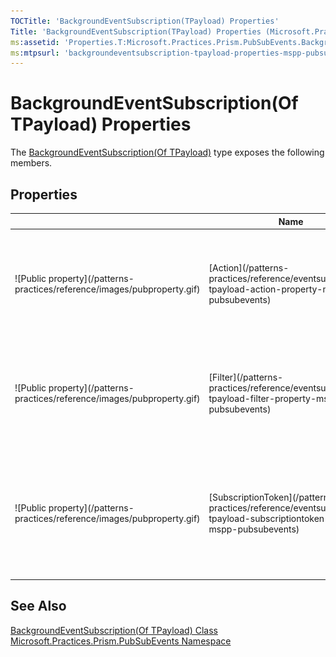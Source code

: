 ```yaml
---
TOCTitle: 'BackgroundEventSubscription(TPayload) Properties'
Title: 'BackgroundEventSubscription(TPayload) Properties (Microsoft.Practices.Prism.PubSubEvents)'
ms:assetid: 'Properties.T:Microsoft.Practices.Prism.PubSubEvents.BackgroundEventSubscription\`1'
ms:mtpsurl: 'backgroundeventsubscription-tpayload-properties-mspp-pubsubevents.md'
---
```


# BackgroundEventSubscription(Of TPayload) Properties

The [BackgroundEventSubscription(Of TPayload)](/patterns-practices/reference/backgroundeventsubscription-tpayload-class-mspp-pubsubevents) type exposes the following members.

## Properties

<table>
<colgroup>
<col width="33%" />
<col width="33%" />
<col width="33%" />
</colgroup>
<thead>
<tr class="header">
<th> </th>
<th>Name</th>
<th>Description</th>
</tr>
</thead>
<tbody>
<tr class="odd">
<td>![Public property](/patterns-practices/reference/images/pubproperty.gif)</td>
<td>[Action](/patterns-practices/reference/eventsubscription-tpayload-action-property-mspp-pubsubevents)</td>
<td><div class="summary">
Gets the target [Action(Of T)](http://msdn.microsoft.com/en-us/library/018hxwa8) that is referenced by the [IDelegateReference](/patterns-practices/reference/idelegatereference-interface-mspp-pubsubevents).
</div>
(Inherited from [EventSubscription(Of TPayload)](/patterns-practices/reference/eventsubscription-tpayload-class-mspp-pubsubevents).)</td>
</tr>
<tr class="even">
<td>![Public property](/patterns-practices/reference/images/pubproperty.gif)</td>
<td>[Filter](/patterns-practices/reference/eventsubscription-tpayload-filter-property-mspp-pubsubevents)</td>
<td><div class="summary">
Gets the target [Predicate(Of T)](http://msdn2.microsoft.com/en-us/library/bfcke1bz) that is referenced by the [IDelegateReference](/patterns-practices/reference/idelegatereference-interface-mspp-pubsubevents).
</div>
(Inherited from [EventSubscription(Of TPayload)](/patterns-practices/reference/eventsubscription-tpayload-class-mspp-pubsubevents).)</td>
</tr>
<tr class="odd">
<td>![Public property](/patterns-practices/reference/images/pubproperty.gif)</td>
<td>[SubscriptionToken](/patterns-practices/reference/eventsubscription-tpayload-subscriptiontoken-property-mspp-pubsubevents)</td>
<td><div class="summary">
Gets or sets a [SubscriptionToken](/patterns-practices/reference/eventsubscription-tpayload-subscriptiontoken-property-mspp-pubsubevents) that identifies this [IEventSubscription](https://msdn.microsoft.com/en-us/library/dn736140(v=pandp.50)).
</div>
(Inherited from [EventSubscription(Of TPayload)](/patterns-practices/reference/eventsubscription-tpayload-class-mspp-pubsubevents).)</td>
</tr>
</tbody>
</table>

## See Also

[BackgroundEventSubscription(Of TPayload) Class](/patterns-practices/reference/backgroundeventsubscription-tpayload-class-mspp-pubsubevents)  
[Microsoft.Practices.Prism.PubSubEvents Namespace](/patterns-practices/reference/mspp-pubsubevents-namespace)  